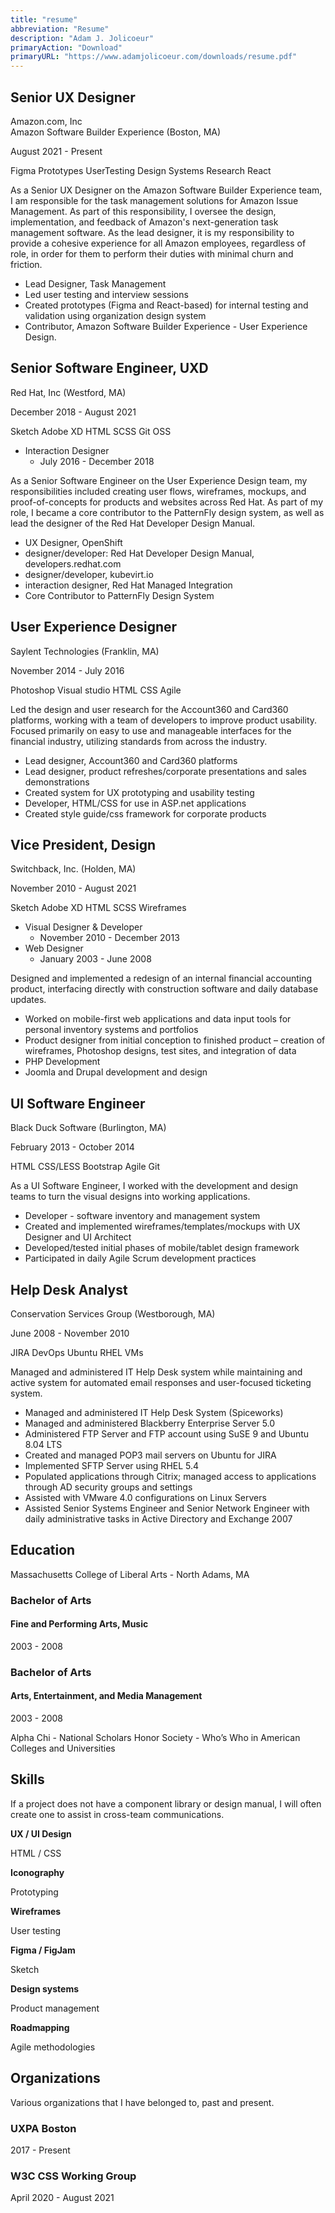 ```yaml
---
title: "resume"
abbreviation: "Resume"
description: "Adam J. Jolicoeur"
primaryAction: "Download"
primaryURL: "https://www.adamjolicoeur.com/downloads/resume.pdf"
---
```


<div class="container-xxl pt-3 pb-3">
  <div class="row px-3 pb-3">
    <div class="col-md-6">
      <h2 class="mt-0">Senior UX Designer</h2>
      <p class="fs-5 my-0">Amazon.com, Inc <br /> Amazon Software Builder Experience (Boston, MA)</p>
      <p class="text-body-secondary">August 2021 - Present</p>
      <div class="container-fluid pb-3">
        <span class="badge rounded-pill bg-dark">Figma</span>
        <span class="badge rounded-pill bg-dark">Prototypes</span>
        <span class="badge rounded-pill bg-dark">UserTesting</span>
        <span class="badge rounded-pill bg-dark">Design Systems</span>
        <span class="badge rounded-pill bg-dark">Research</span>
        <span class="badge rounded-pill bg-dark">React</span>
      </div>
    </div>
    <div class="col-md-6">
      <p class="pt-0">As a Senior UX Designer on the Amazon Software Builder Experience team, I am responsible for the task management solutions for Amazon Issue Management. As part of this responsibility, I oversee the design, implementation, and feedback of Amazon's next-generation task management software. As the lead designer, it is my responsibility to provide a cohesive experience for all Amazon employees, regardless of role, in order for them to perform their duties with minimal churn and friction.</p>
      <ul class="icon-list">
        <li>Lead Designer, Task Management</li>
        <li>Led user testing and interview sessions</li>
        <li>Created prototypes (Figma and React-based) for internal testing and validation using organization design system</li>
        <li>Contributor, Amazon Software Builder Experience - User Experience Design.
      </ul>
    </div>
  </div>
</div>
<div class="container-xxl pt-3 pb-3">
  <div class="row px-3 pb-3">
    <div class="col-md-6">
      <h2 class="mt-0">Senior Software Engineer, UXD</h2>
      <p class="fs-5 my-0">Red Hat, Inc (Westford, MA)</p>
      <p class="text-body-secondary">December 2018 - August 2021</p>
      <div class="container-fluid pb-3">
        <span class="badge rounded-pill bg-dark">Sketch</span>
        <span class="badge rounded-pill bg-dark">Adobe XD</span>
        <span class="badge rounded-pill bg-dark">HTML</span>
        <span class="badge rounded-pill bg-dark">SCSS</span>
        <span class="badge rounded-pill bg-dark">Git</span>
        <span class="badge rounded-pill bg-dark">OSS</span>
      </div>
      <ul class="icon-list">
        <li class="text-muted">
          Interaction Designer
          <ul><li>July 2016 - December 2018</li></ul>
        </li>
      </ul>
    </div>
    <div class="col-md-6">
      <p>As a Senior Software Engineer on the User Experience Design team, my responsibilities included creating user flows, wireframes, mockups, and proof-of-concepts for products and websites across Red Hat. As part of my role, I became a core contributor to the PatternFly design system, as well as lead the designer of the Red Hat Developer Design Manual.</p>
      <ul class="icon-list">
        <li>UX Designer, OpenShift</li>
        <li>designer/developer: Red Hat Developer Design Manual, developers.redhat.com</li>
        <li>designer/developer, kubevirt.io </li>
        <li>interaction designer, Red Hat Managed Integration</li>
        <li>Core Contributor to PatternFly Design System</li>
      </ul>
    </div>
  </div>
</div>
<div class="container-xxl pt-3 pb-3">
  <div class="row px-3 pb-3">
    <div class="col-md-6">
      <h2 class="mt-0">User Experience Designer</h2>
      <p class="fs-5 my-0">Saylent Technologies (Franklin, MA)</p>
      <p class="text-body-secondary">November 2014 - July 2016</p>
      <div class="container-fluid pb-3">
        <span class="badge rounded-pill bg-dark">Photoshop</span>
        <span class="badge rounded-pill bg-dark">Visual studio</span>
        <span class="badge rounded-pill bg-dark">HTML</span>
        <span class="badge rounded-pill bg-dark">CSS</span>
        <span class="badge rounded-pill bg-dark">Agile</span>
      </div>
    </div>
    <div class="col-md-6">
      <p>Led the design and user research for the Account360 and Card360 platforms, working with a team of developers to improve product usability. Focused primarily on easy to use and manageable interfaces for the financial industry, utilizing standards from across the industry.</p>
      <ul class="icon-list">
        <li>Lead designer, Account360 and Card360 platforms</li>
        <li>Lead designer, product refreshes/corporate presentations and sales demonstrations</li>
        <li>Created system for UX prototyping and usability testing</li>
        <li>Developer, HTML/CSS for use in ASP.net applications</li>
        <li>Created style guide/css framework for corporate products</li>
      </ul>
    </div>
  </div>
</div>
<div class="container-xxl pt-3 pb-3">
  <div class="row px-3 pb-3">
    <div class="col-md-6">
      <h2 class="mt-0">Vice President, Design</h2>
      <p class="fs-5 my-0">Switchback, Inc. (Holden, MA)</p>
      <p class="text-body-secondary">November 2010 - August 2021</p>
      <div class="container-fluid pb-3">
        <span class="badge rounded-pill bg-dark">Sketch</span>
        <span class="badge rounded-pill bg-dark">Adobe XD</span>
        <span class="badge rounded-pill bg-dark">HTML</span>
        <span class="badge rounded-pill bg-dark">SCSS</span>
        <span class="badge rounded-pill bg-dark">Wireframes</span>
      </div>
      <ul class="icon-list">
        <li class="text-muted">
          Visual Designer &amp; Developer
          <ul><li>November 2010 - December 2013</li></ul>
        </li>
        <li class="text-muted">
          Web Designer
          <ul><li>January 2003 - June 2008</li></ul>
        </li>
      </ul>
    </div>
    <div class="col-md-6">
      <p>Designed and implemented a redesign of an internal financial accounting product, interfacing directly with construction software and daily database updates.</p>
      <ul class="icon-list">
        <li>Worked on mobile-first web applications and data input tools for personal inventory systems and portfolios</li>
        <li>Product designer from initial conception to finished product – creation of wireframes, Photoshop designs, test sites, and integration of data</li>
        <li>PHP Development</li>
        <li>Joomla and Drupal development and design</li>
      </ul>
    </div>
  </div>
</div>
<div class="container-xxl pt-3 pb-3">
  <div class="row px-3 pb-3">
    <div class="col-md-6">
      <h2 class="mt-0">UI Software Engineer</h2>
      <p class="fs-5 my-0">Black Duck Software (Burlington, MA)</p>
      <p class="text-body-secondary">February 2013 - October 2014</p>
      <div class="container-fluid pb-3">
        <span class="badge rounded-pill bg-dark">HTML</span>
        <span class="badge rounded-pill bg-dark">CSS/LESS</span>
        <span class="badge rounded-pill bg-dark">Bootstrap</span>
        <span class="badge rounded-pill bg-dark">Agile</span>
        <span class="badge rounded-pill bg-dark">Git</span>
      </div>
    </div>
    <div class="col-md-6">
      <p>As a UI Software Engineer, I worked with the development and design teams to turn the visual designs into working applications.</p>
      <ul class="icon-list">
        <li>Developer - software inventory and management system</li>
        <li>Created and implemented wireframes/templates/mockups with UX Designer and UI Architect</li>
        <li>Developed/tested initial phases of mobile/tablet design framework</li>
        <li>Participated in daily Agile Scrum development practices</li>
      </ul>
    </div>
  </div>
</div>
<div class="container-xxl pt-3 pb-3">
  <div class="row px-3 pb-3">
    <div class="col-md-6">
      <h2 class="mt-0">Help Desk Analyst</h2>
      <p class="fs-5 my-0">Conservation Services Group (Westborough, MA)</p>
      <p class="text-body-secondary">June 2008 - November 2010</p>
      <div class="container-fluid pb-3">
        <span class="badge rounded-pill bg-dark">JIRA</span>
        <span class="badge rounded-pill bg-dark">DevOps</span>
        <span class="badge rounded-pill bg-dark">Ubuntu</span>
        <span class="badge rounded-pill bg-dark">RHEL</span>
        <span class="badge rounded-pill bg-dark">VMs</span>
      </div>
    </div>
    <div class="col-md-6">
    <p>Managed and administered IT Help Desk system while maintaining and active system for automated email responses and user-focused ticketing system.</p>
      <ul class="icon-list">
        <li>Managed and administered IT Help Desk System (Spiceworks)</li>
        <li>Managed and administered Blackberry Enterprise Server 5.0</li>
        <li>Administered FTP Server and FTP account using SuSE 9 and Ubuntu 8.04 LTS</li>
        <li>Created and managed POP3 mail servers on Ubuntu for JIRA</li>
        <li>Implemented SFTP Server using RHEL 5.4</li>
        <li>Populated applications through Citrix; managed access to applications through AD security groups and settings</li>
        <li>Assisted with VMware 4.0 configurations on Linux Servers</li>
        <li>Assisted Senior Systems Engineer and Senior Network Engineer with daily administrative tasks in Active Directory and Exchange 2007</li>
      </ul>
    </div>
  </div>
</div>
<div class="container-xxl py-3 mt-3 text-bg-light">
  <div class="row px-3 pb-3">
    <div class="col-12">
      <h2>Education</h2>
      <p class="paragraph-inset">Massachusetts College of Liberal Arts - North Adams, MA</p>
    </div>
  </div>
  <div class="row px-3 align-items-center">
    <div class="col-md-6">
      <h3 class="job--company-name">Bachelor of Arts</h3>
      <h4 class="job--company-role">Fine and Performing Arts, Music</h4>
      <p class="job--company-dates">2003 - 2008</p>
    </div>
    <div class="col-md-6">
      <h3 class="job--company-name">Bachelor of Arts</h3>
      <h4 class="job--company-role">Arts, Entertainment, and Media Management</h4>
      <p class="job--company-dates">2003 - 2008</p>
    </div>
  </div>
  <div class="row px-3 py-3">
    <p>Alpha Chi - National Scholars Honor Society - Who’s Who in American Colleges and Universities</p>
  </div>
</div>
<div class="container-xxl pb-3">
  <div class="row px-3">
    <div class="col-12">
      <h2>Skills</h2>
      <p class="paragraph-inset">If a project does not have a component library or design manual, I will often create one to assist in cross-team communications.</p>
    </div>
  </div>
  <div class="row px-3 justify-content-md-center text-center">
    <div class="col-sm-6 col-md-3">
      <p class="column-list-item"><strong>UX / UI Design</strong></p>
      <p class="column-list-item">HTML / CSS</p>
      <p class="column-list-item"><strong>Iconography</strong></p>
    </div>
    <div class="col-sm-6 col-md-3">
      <p class="column-list-item">Prototyping</p>
      <p class="column-list-item"><strong>Wireframes</strong></p>
      <p class="column-list-item">User testing</p>
    </div>
    <div class="col-sm-6 col-md-3">
      <p class="column-list-item"><strong>Figma / FigJam</strong></p>
      <p class="column-list-item">Sketch</p>
      <p class="column-list-item"><strong>Design systems</strong></p>
    </div>
    <div class="col-sm-6 col-md-3">
      <p class="column-list-item">Product management</p>
      <p class="column-list-item"><strong>Roadmapping</strong></p>
      <p class="column-list-item">Agile methodologies</p>
    </div>
  </div>
</div>
<div class="container-xxl py-3 my-3 text-bg-light">
  <div class="row px-3 pb-3">
    <div class="col-12">
      <h2>Organizations</h2>
      <p class="paragraph-inset">Various organizations that I have belonged to, past and present.</p>
    </div>
  </div>
  <div class="row px-3 align-items-center">
    <div class="col-md-6">
      <h3 class="job--company-name">UXPA Boston</h3>
      <p class="job--company-dates">2017 - Present</p>
    </div>
    <div class="col-md-6">
      <h3 class="job--company-name">W3C CSS Working Group</h3>
      <p class="job--company-dates">April 2020 - August 2021</p>
    </div>
  </div>
</div>
